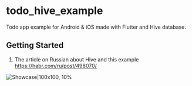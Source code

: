 # todo_hive_example

Todo app example for Android & iOS made with Flutter and Hive database.

## Getting Started

1. The article on Russian about Hive and this example https://habr.com/ru/post/498070/


![Showcase|100x100, 10%](https://habrastorage.org/webt/is/xz/as/isxzasjln1m6kt7gpezg0kn4-ey.gif)